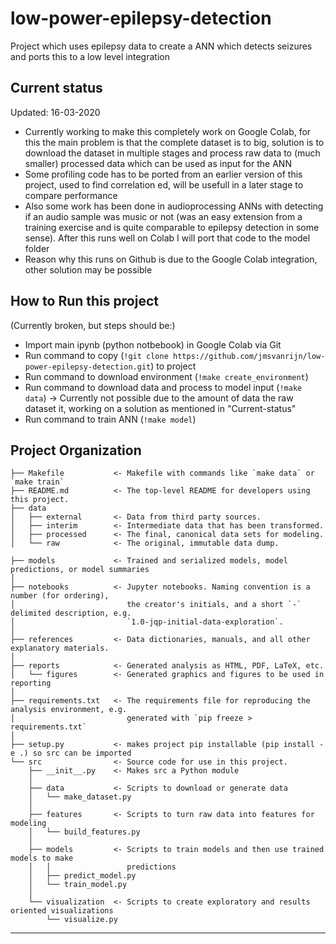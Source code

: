 low-power-epilepsy-detection
==============================

Project which uses epilepsy data to create a ANN which detects seizures and ports this to a low level integration 

## Current status
Updated: 16-03-2020
 - Currently working to make this completely work on Google Colab, for this the main problem is that the complete dataset is to big, solution is to download the dataset in multiple stages and process raw data to (much smaller) processed data which can be used as input for the ANN 
 - Some profiling code has to be ported from an earlier version of this project, used to find correlation ed, will be usefull in a later stage to compare performance 
 - Also some work has been done in audioprocessing ANNs with detecting if an audio sample was music or not (was an easy extension from a training exercise and is quite comparable to epilepsy detection in some sense). After this runs well on Colab I will port that code to the model folder
 - Reason why this runs on Github is due to the Google Colab integration, other solution may be possible 

## How to Run this project

 (Currently broken, but steps should be:)
 - Import main ipynb (python notbebook) in Google Colab via Git
 - Run command to copy  (``!git clone https://github.com/jmsvanrijn/low-power-epilepsy-detection.git``) to project
 - Run command to download environment (``!make create_environment``)
 - Run command to download data and process to model input (``!make data``) -> Currently not possible due to the amount of data the raw dataset it, working on a solution as mentioned in "Current-status"
 - Run command to train ANN (``!make model``)

Project Organization
------------

    ├── Makefile           <- Makefile with commands like `make data` or `make train`
    ├── README.md          <- The top-level README for developers using this project.
    ├── data
    │   ├── external       <- Data from third party sources.
    │   ├── interim        <- Intermediate data that has been transformed.
    │   ├── processed      <- The final, canonical data sets for modeling.
    │   └── raw            <- The original, immutable data dump.
    
    ├── models             <- Trained and serialized models, model predictions, or model summaries
    │
    ├── notebooks          <- Jupyter notebooks. Naming convention is a number (for ordering),
    │                         the creator's initials, and a short `-` delimited description, e.g.
    │                         `1.0-jqp-initial-data-exploration`.
    │
    ├── references         <- Data dictionaries, manuals, and all other explanatory materials.
    │
    ├── reports            <- Generated analysis as HTML, PDF, LaTeX, etc.
    │   └── figures        <- Generated graphics and figures to be used in reporting
    │
    ├── requirements.txt   <- The requirements file for reproducing the analysis environment, e.g.
    │                         generated with `pip freeze > requirements.txt`
    │
    ├── setup.py           <- makes project pip installable (pip install -e .) so src can be imported
    └── src                <- Source code for use in this project.
        ├── __init__.py    <- Makes src a Python module
        │
        ├── data           <- Scripts to download or generate data
        │   └── make_dataset.py
        │
        ├── features       <- Scripts to turn raw data into features for modeling
        │   └── build_features.py
        │
        ├── models         <- Scripts to train models and then use trained models to make
        │   │                 predictions
        │   ├── predict_model.py
        │   └── train_model.py
        │
        └── visualization  <- Scripts to create exploratory and results oriented visualizations
            └── visualize.py



--------
